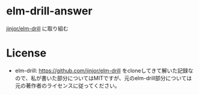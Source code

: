 # elm-drill-answer

[jinjor/elm-drill](https://github.com/jinjor/elm-drill) に取り組む

# License

- elm-drill: https://github.com/jinjor/elm-drill をcloneしてきて解いた記録なので、私が書いた部分についてはMITですが、元のelm-drill部分については元の著作者のライセンスに従ってください。
